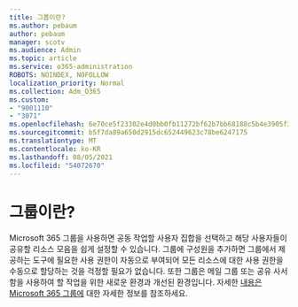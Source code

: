 ```yaml
---
title: 그룹이란?
ms.author: pebaum
author: pebaum
manager: scotv
ms.audience: Admin
ms.topic: article
ms.service: o365-administration
ROBOTS: NOINDEX, NOFOLLOW
localization_priority: Normal
ms.collection: Adm_O365
ms.custom:
- "9001110"
- "3071"
ms.openlocfilehash: 6e70ce5f23302e4d0bb0fb11272bf62b7bb68188c5b4e3905f3d25434db4737f
ms.sourcegitcommit: b5f7da89a650d2915dc652449623c78be6247175
ms.translationtype: MT
ms.contentlocale: ko-KR
ms.lasthandoff: 08/05/2021
ms.locfileid: "54072670"
---
```

# <a name="what-are-groups"></a>그룹이란?

Microsoft 365 그룹을 사용하면 공동 작업할 사용자 집합을 선택하고 해당 사용자들이 공유할 리소스 모음을 쉽게 설정할 수 있습니다. 그룹에 구성원을 추가하면 그룹에서 제공하는 도구에 필요한 사용 권한이 자동으로 부여되어 모든 리소스에 대한 사용 권한을 수동으로 할당하는 것을 걱정할 필요가 없습니다. 또한 그룹은 메일 그룹 또는 공유 사서함을 사용하여 할 작업을 위한 새로운 환경과 개선된 환경입니다.  자세한 [내용은 Microsoft 365 그룹에](https://support.office.com/article/b565caa1-5c40-40ef-9915-60fdb2d97fa2) 대한 자세한 정보를 참조하세요. 